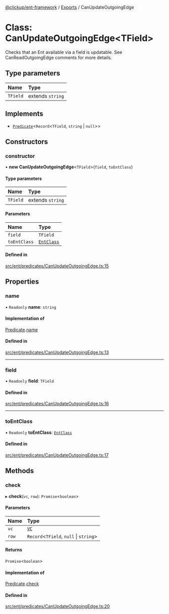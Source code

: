 [@clickup/ent-framework](../README.md) / [Exports](../modules.md) / CanUpdateOutgoingEdge

# Class: CanUpdateOutgoingEdge<TField\>

Checks that an Ent available via a field is updatable. See
CanReadOutgoingEdge comments for more details.

## Type parameters

| Name | Type |
| :------ | :------ |
| `TField` | extends `string` |

## Implements

- [`Predicate`](../interfaces/Predicate.md)<`Record`<`TField`, `string` \| ``null``\>\>

## Constructors

### constructor

• **new CanUpdateOutgoingEdge**<`TField`\>(`field`, `toEntClass`)

#### Type parameters

| Name | Type |
| :------ | :------ |
| `TField` | extends `string` |

#### Parameters

| Name | Type |
| :------ | :------ |
| `field` | `TField` |
| `toEntClass` | [`EntClass`](../modules.md#entclass) |

#### Defined in

[src/ent/predicates/CanUpdateOutgoingEdge.ts:15](https://github.com/clickup/ent-framework/blob/master/src/ent/predicates/CanUpdateOutgoingEdge.ts#L15)

## Properties

### name

• `Readonly` **name**: `string`

#### Implementation of

[Predicate](../interfaces/Predicate.md).[name](../interfaces/Predicate.md#name)

#### Defined in

[src/ent/predicates/CanUpdateOutgoingEdge.ts:13](https://github.com/clickup/ent-framework/blob/master/src/ent/predicates/CanUpdateOutgoingEdge.ts#L13)

___

### field

• `Readonly` **field**: `TField`

#### Defined in

[src/ent/predicates/CanUpdateOutgoingEdge.ts:16](https://github.com/clickup/ent-framework/blob/master/src/ent/predicates/CanUpdateOutgoingEdge.ts#L16)

___

### toEntClass

• `Readonly` **toEntClass**: [`EntClass`](../modules.md#entclass)

#### Defined in

[src/ent/predicates/CanUpdateOutgoingEdge.ts:17](https://github.com/clickup/ent-framework/blob/master/src/ent/predicates/CanUpdateOutgoingEdge.ts#L17)

## Methods

### check

▸ **check**(`vc`, `row`): `Promise`<`boolean`\>

#### Parameters

| Name | Type |
| :------ | :------ |
| `vc` | [`VC`](VC.md) |
| `row` | `Record`<`TField`, ``null`` \| `string`\> |

#### Returns

`Promise`<`boolean`\>

#### Implementation of

[Predicate](../interfaces/Predicate.md).[check](../interfaces/Predicate.md#check)

#### Defined in

[src/ent/predicates/CanUpdateOutgoingEdge.ts:20](https://github.com/clickup/ent-framework/blob/master/src/ent/predicates/CanUpdateOutgoingEdge.ts#L20)
